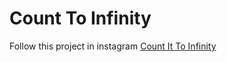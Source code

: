 # Count To Infinity




Follow this project in instagram [Count It To Infinity](https://www.instagram.com/countittoinfinity/)
